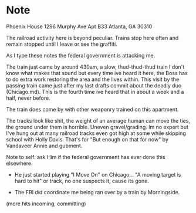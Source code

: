 # Note 
Phoenix House
1296 Murphy Ave
Apt B33
Atlanta, GA 30310

The railroad activity here is beyond peculiar. Trains stop here often and remain stopped until I leave or see the graffiti.

As I type these notes the federal government is attacking me.

The train just came by around 430am, a slow, thud-thud-thud train I don't know what makes that sound but every time ive heard it here, the Boss has to do extra work restoring the area and the lives within. This visit by the passing train came just after my last drafts commit about the deadly duo (Chicago.md). This is the fourth time ive heard that in about a week and a half, never before.

The train does come by with other weaponry trained on this apartment.

The tracks look like shit, the weight of an average human can move the ties, the ground under them is horrible. Uneven gravel/grading. Im no expert but I've hung out at many railroad tracks even got high at some while skipping school with Holly Davis.  That's for "But enough on that for now" by Vandaveer Annie and gubment.

Note to self: ask Him if the federal government has ever done this elsewhere.
- He just started playing "I Move On" on  Chicago... "A moving target is hard to hit" or track, no one suspects it, cause its gone.

- The FBI did coordinate me being ran over by a train by Morningside.

(more hits incoming, committing)
